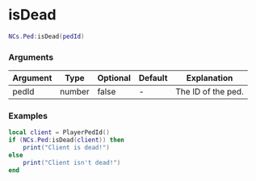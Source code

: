 # isDead

```lua
NCs.Ped:isDead(pedId)
```

### Arguments
| Argument      | Type    | Optional   | Default | Explanation               |
|---------------|---------|------------|---------|---------------------------|
| pedId         | number  | false      | -       | The ID of the ped.        |

### Examples
```lua
local client = PlayerPedId()
if (NCs.Ped:isDead(client)) then
    print("Client is dead!")
else
    print("Client isn't dead!")
end 
```